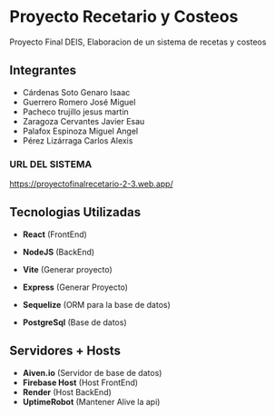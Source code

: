 # Proyecto Recetario y Costeos
Proyecto Final DEIS, Elaboracion de un sistema de recetas y costeos 

## Integrantes 
* Cárdenas Soto Genaro Isaac 
* Guerrero Romero José Miguel
* Pacheco trujillo jesus martin
* Zaragoza Cervantes Javier Esau
* Palafox Espinoza Miguel Angel
* Pérez Lizárraga Carlos Alexis

### URL DEL SISTEMA 
https://proyectofinalrecetario-2-3.web.app/

## Tecnologias Utilizadas 

* **React** (FrontEnd)
* **NodeJS** (BackEnd)

* **Vite** (Generar proyecto)
* **Express** (Generar Proyecto)
* **Sequelize** (ORM para la base de datos)
* **PostgreSql** (Base de datos)

## Servidores + Hosts
* **Aiven.io** (Servidor de base de datos)
* **Firebase Host** (Host FrontEnd)
* **Render** (Host BackEnd)
* **UptimeRobot** (Mantener Alive la api)

